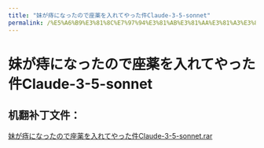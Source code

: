 ```yaml
---
title: "妹が痔になったので座薬を入れてやった件Claude-3-5-sonnet"
permalink: /%E5%A6%B9%E3%81%8C%E7%97%94%E3%81%AB%E3%81%AA%E3%81%A3%E3%81%9F%E3%81%AE%E3%81%A7%E5%BA%A7%E8%96%AC%E3%82%92%E5%85%A5%E3%82%8C%E3%81%A6%E3%82%84%E3%81%A3%E3%81%9F%E4%BB%B6Claude-3-5-sonnet
---
```



# 妹が痔になったので座薬を入れてやった件Claude-3-5-sonnet

## 机翻补丁文件：

[妹が痔になったので座薬を入れてやった件Claude-3-5-sonnet.rar](https://github.com/jyxjyx1234/jyxjyx1234.github.io/blob/main/resources/%E5%A6%B9%E3%81%8C%E7%97%94%E3%81%AB%E3%81%AA%E3%81%A3%E3%81%9F%E3%81%AE%E3%81%A7%E5%BA%A7%E8%96%AC%E3%82%92%E5%85%A5%E3%82%8C%E3%81%A6%E3%82%84%E3%81%A3%E3%81%9F%E4%BB%B6Claude-3-5-sonnet.rar)

 

